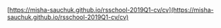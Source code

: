 [https://misha-sauchuk.github.io/rsschool-2019Q1-cv/cv](https://misha-sauchuk.github.io/rsschool-2019Q1-cv/cv)